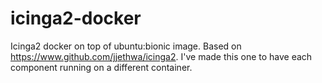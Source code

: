 # icinga2-docker
Icinga2 docker on top of ubuntu:bionic image. Based on https://www.github.com/jjethwa/icinga2. I've made this one to have each component running on a different container.
